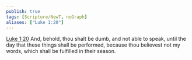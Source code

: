 ```yaml
---
publish: true
tags: [Scripture/NewT, noGraph]
aliases: ["Luke 1:20"]
---
```

[Luke 1:20](https://churchofjesuschrist.org/study/scriptures/nt/luke/1?lang=eng&id=p20#p20) And, behold, thou shalt be dumb, and not able to speak, until the day that these things shall be performed, because thou believest not my words, which shall be fulfilled in their season.
